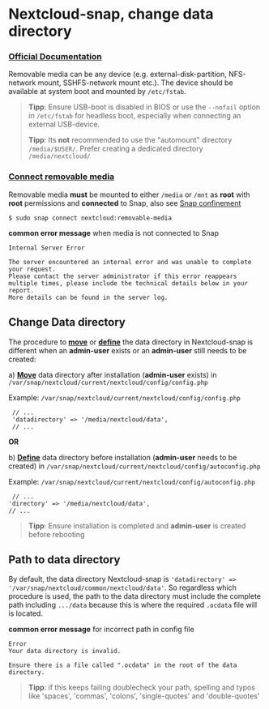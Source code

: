# Nextcloud-snap, change data directory

### [Official Documentation](https://github.com/nextcloud-snap/nextcloud-snap/wiki/Change-data-directory-to-use-another-disk-partition)

Removable media can be any device (e.g. external-disk-partition, NFS-network mount, SSHFS-network mount etc.). 
The device should be available at system boot and mounted by `/etc/fstab`.

>**Tipp**: Ensure USB-boot is disabled in BIOS or use the `--nofail` option in `/etc/fstab` for headless boot, especially when connecting an external USB-device.
>
>**Tipp**: Its **not** recommended to use the "automount" directory `/media/$USER/`. Prefer creating a dedicated directory `/media/nextcloud/`

### [Connect removable media](https://github.com/nextcloud-snap/nextcloud-snap/blob/master/README.md#removable-media)

Removable media **must** be mounted to either `/media` or `/mnt` as **root** with **root** permissions and **connected** to Snap, also see [Snap confinement](https://github.com/scubamuc/scubamuc.github.io/blob/scubamuc/wiki-md/NEXTCLOUD.snap--snap-confinement.md#snap-confinement-in-nextcloud-snap)


```
$ sudo snap connect nextcloud:removable-media

```
**common error message** when media is not connected to Snap
```
Internal Server Error

The server encountered an internal error and was unable to complete your request.
Please contact the server administrator if this error reappears multiple times, please include the technical details below in your report.
More details can be found in the server log.
```

## Change Data directory

The procedure to [**move**](https://github.com/nextcloud-snap/nextcloud-snap/wiki/Change-data-directory-to-use-another-disk-partition#if-you-have-already-created-an-admin-user) or [**define**](https://github.com/nextcloud-snap/nextcloud-snap/wiki/Change-data-directory-to-use-another-disk-partition#if-you-just-installed-the-snap-and-havent-created-an-admin-user-yet) the data directory in Nextcloud-snap is different when an **admin-user** exists or an **admin-user** still needs to be created:

a) [**Move**](https://github.com/nextcloud-snap/nextcloud-snap/wiki/Change-data-directory-to-use-another-disk-partition#if-you-have-already-created-an-admin-user) data directory after installation (**admin-user** exists) in `/var/snap/nextcloud/current/nextcloud/config/config.php`

Example: `/var/snap/nextcloud/current/nextcloud/config/config.php`
```
 // ...
 'datadirectory' => '/media/nextcloud/data',
 // ...
 ```

**OR** 

b) [**Define**](https://github.com/nextcloud-snap/nextcloud-snap/wiki/Change-data-directory-to-use-another-disk-partition#if-you-just-installed-the-snap-and-havent-created-an-admin-user-yet) data directory before installation (**admin-user** needs to be created) in `/var/snap/nextcloud/current/nextcloud/config/autoconfig.php`

Example: `/var/snap/nextcloud/current/nextcloud/config/autoconfig.php`
 ```
  // ...
 'directory' => '/media/nextcloud/data',
 // ...
 ```
 >**Tipp**: Ensure installation is completed and **admin-user** is created before rebooting



## Path to data directory

By default, the data directory Nextcloud-snap is `'datadirectory' => '/var/snap/nextcloud/common/nextcloud/data'`. So regardless which procedure is used, the path to the data directory must include the complete path including `.../data` because this is where the required `.ocdata` file will is located.

**common error message** for incorrect path in config file
```
Error
Your data directory is invalid.

Ensure there is a file called ".ocdata" in the root of the data directory.
```
 >**Tipp**: if this keeps failing doublecheck your path, spelling and typos like 'spaces', 'commas', 'colons', 'single-quotes' and 'double-quotes'
